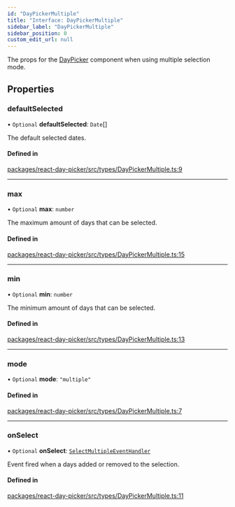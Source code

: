 ```yaml
---
id: "DayPickerMultiple"
title: "Interface: DayPickerMultiple"
sidebar_label: "DayPickerMultiple"
sidebar_position: 0
custom_edit_url: null
---
```


The props for the [DayPicker](../functions/DayPicker) component when using multiple selection mode.

## Properties

### defaultSelected

• `Optional` **defaultSelected**: `Date`[]

The default selected dates.

#### Defined in

[packages/react-day-picker/src/types/DayPickerMultiple.ts:9](https://github.com/gpbl/react-day-picker/blob/b5db746c/packages/react-day-picker/src/types/DayPickerMultiple.ts#L9)

___

### max

• `Optional` **max**: `number`

The maximum amount of days that can be selected.

#### Defined in

[packages/react-day-picker/src/types/DayPickerMultiple.ts:15](https://github.com/gpbl/react-day-picker/blob/b5db746c/packages/react-day-picker/src/types/DayPickerMultiple.ts#L15)

___

### min

• `Optional` **min**: `number`

The minimum amount of days that can be selected.

#### Defined in

[packages/react-day-picker/src/types/DayPickerMultiple.ts:13](https://github.com/gpbl/react-day-picker/blob/b5db746c/packages/react-day-picker/src/types/DayPickerMultiple.ts#L13)

___

### mode

• `Optional` **mode**: ``"multiple"``

#### Defined in

[packages/react-day-picker/src/types/DayPickerMultiple.ts:7](https://github.com/gpbl/react-day-picker/blob/b5db746c/packages/react-day-picker/src/types/DayPickerMultiple.ts#L7)

___

### onSelect

• `Optional` **onSelect**: [`SelectMultipleEventHandler`](../types/SelectMultipleEventHandler)

Event fired when a days added or removed to the selection.

#### Defined in

[packages/react-day-picker/src/types/DayPickerMultiple.ts:11](https://github.com/gpbl/react-day-picker/blob/b5db746c/packages/react-day-picker/src/types/DayPickerMultiple.ts#L11)
